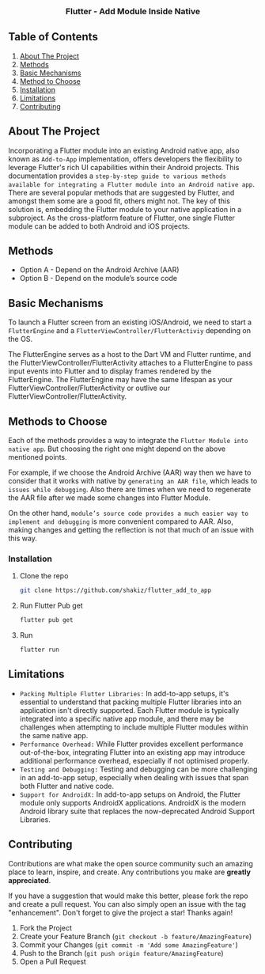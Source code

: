 <a name="readme-top"></a>

<br />
<div align="center">

  <h3 align="center">Flutter - Add Module Inside Native</h3>

</div>



<!-- TABLE OF CONTENTS -->
<h2>Table of Contents</h2>
  <ol>
    <li><a href="#about-the-project">About The Project</a></li>
    <li><a href="#methods">Methods</a></li>
    <li><a href="#basic-mechanisms">Basic Mechanisms</a></li>
    <li><a href="#methods-to-choose">Method to Choose</a></li>
    <li><a href="#installation">Installation</a></li>
    <li><a href="#limitations">Limitations</a></li>
    <li><a href="#contributing">Contributing</a></li>
  </ol>

<!-- ABOUT THE PROJECT -->
## About The Project

Incorporating a Flutter module into an existing Android native app, also known as `Add-to-App` implementation, offers developers the flexibility to leverage Flutter's rich UI capabilities within their Android projects. This documentation provides a `step-by-step guide to various methods available for integrating a Flutter module into an Android native app`. There are several popular methods that are suggested by Flutter, and amongst them some are a good fit, others might not. The key of this solution is, embedding the Flutter module to your native application in a subproject. As the cross-platform feature of Flutter, one single Flutter module can be added to both Android and iOS projects.

<!-- Methods -->
## Methods

* Option A - Depend on the Android Archive (AAR)
* Option B - Depend on the module’s source code

<!-- Basic Mechanisms -->
## Basic Mechanisms

To launch a Flutter screen from an existing iOS/Android, we need to start a `FlutterEngine` and a `FlutterViewController/FlutterActiviy` depending on the OS.

The FlutterEngine serves as a host to the Dart VM and Flutter runtime, and the FlutterViewController/FlutterActivity attaches to a FlutterEngine to pass input events into Flutter and to display frames rendered by the FlutterEngine. The FlutterEngine may have the same lifespan as your FlutterViewController/FlutterActivity or outlive our FlutterViewController/FlutterActivity.

<!-- Methods to Choose -->
## Methods to Choose

Each of the methods provides a way to integrate the `Flutter Module into native app`. But choosing the right one might depend on the above mentioned points. 

For example, if we choose the Android Archive (AAR) way then we have to consider that it works with native by `generating an AAR file`, which leads to `issues while debugging`. Also there are times when we need to regenerate the AAR file after we made some changes into Flutter Module.

On the other hand, `module’s source code provides a much easier way to implement and debugging` is more convenient compared to AAR. Also, making changes and getting the reflection is not that much of an issue with this way.

<!-- Installation -->
### Installation

1. Clone the repo
   ```sh
   git clone https://github.com/shakiz/flutter_add_to_app
   ```
2. Run Flutter Pub get
   ```sh
   flutter pub get
   ```
3. Run
   ```sh
   flutter run
   ```

<!-- Limitations -->
## Limitations
* `Packing Multiple Flutter Libraries:` In add-to-app setups, it's essential to understand that packing multiple Flutter libraries into an application isn't directly supported. Each Flutter module is typically integrated into a specific native app module, and there may be challenges when attempting to include multiple Flutter modules within the same native app.
* `Performance Overhead:` While Flutter provides excellent performance out-of-the-box, integrating Flutter into an existing app may introduce additional performance overhead, especially if not optimised properly.
* `Testing and Debugging:` Testing and debugging can be more challenging in an add-to-app setup, especially when dealing with issues that span both Flutter and native code.
* `Support for AndroidX:` In add-to-app setups on Android, the Flutter module only supports AndroidX applications. AndroidX is the modern Android library suite that replaces the now-deprecated Android Support Libraries.

<!-- CONTRIBUTING -->
## Contributing

Contributions are what make the open source community such an amazing place to learn, inspire, and create. Any contributions you make are **greatly appreciated**.

If you have a suggestion that would make this better, please fork the repo and create a pull request. You can also simply open an issue with the tag "enhancement".
Don't forget to give the project a star! Thanks again!

1. Fork the Project
2. Create your Feature Branch (`git checkout -b feature/AmazingFeature`)
3. Commit your Changes (`git commit -m 'Add some AmazingFeature'`)
4. Push to the Branch (`git push origin feature/AmazingFeature`)
5. Open a Pull Request

<br />
